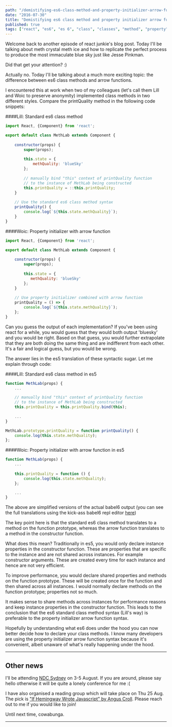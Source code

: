 ```yaml
---
path: "/demistifying-es6-class-method-and-property-initializer-arrow-function"
date: "2016-07-30"
title: "Demistifying es6 class method and property initializer arrow function"
published: true
tags: ["react", "es6", "es 6", "class", "classes", "method", "property", "initializer", "arrow", "function"]
---
```


Welcome back to another episode of react junkie's blog post. Today I'll be talking about meth crystal meth ice and how to
replicate the perfect process to produce the most immaculate blue sky just like Jesse Pinkman.

Did that get your attention? :)

Actually no. Today I'll be talking about a much more exciting topic: the difference between es6 class methods and arrow functions.

I encountered this at work when two of my colleagues (let's call them Lill and Woic to preserve anonymity) implemented class methods
in two different styles. Compare the printQuality method in the following code snippets:

####Lill: Standard es6 class method
```jsx
import React, {Component} from 'react';

export default class MethLab extends Component {
    
    constructor(props) {
        super(props);
        
        this.state = {
            methQuality: 'blueSky'
        };
        
        // manually bind "this" context of printQuality function
        // to the instance of MethLab being constructed
        this.printQuality = ::this.printQuality;
    }
    
    // Use the standard es6 class method syntax
    printQuality() {
        console.log(`${this.state.methQuality}`);
    }
}
```

####Woic: Property initializer with arrow function
```jsx
import React, {Component} from 'react';

export default class MethLab extends Component {
    
    constructor(props) {
        super(props);
        
        this.state = {
           methQuality: 'blueSky'
        };
    }
    
    // Use property initializer combined with arrow function
    printQuality = () => {
        console.log(`${this.state.methQuality}`);
    };
}
```

Can you guess the output of each implementation? If you've been using react
for a while, you would guess that they would both output 'bluesky' and you would be
right. Based on that guess, you would further extrapolate that they are both
doing the same thing and are indifferent from each other. It's a fair and logical guess, but you would be wrong.

The answer lies in the es5 translation of these syntactic sugar. Let me explain through code:

####Lill: Standard es6 class method in es5
```jsx
function MethLab(props) {
    ...

    // manually bind "this" context of printQuality function
    // to the instance of MethLab being constructed
    this.printQuality = this.printQuality.bind(this);
    
    ...
}

MethLab.prototype.printQuality = function printQuality() {
    console.log(this.state.methQuality);
};
```

####Woic: Property initializer with arrow function in es5
```jsx
function MethLab(props) {
    ... 
    
    this.printQuality = function () {
        console.log(this.state.methQuality);
    };

    ...
}

```

The above are simplified versions of the actual babel6 output (you can see 
the full translations using the kick-ass babel6 repl editor 
[here](https://babeljs.io/repl/))

The key point here is that the standard es6 class method translates to
a method on the function prototype, whereas the arrow function translates
to a method in the constructor function.

What does this mean? Traditionally in es5, you would only declare instance 
properties in the constructor function. These are properties that are 
specific to the instance and are not shared across instances. For example constructor arguments. 
These are created every time for each instance and hence are not very efficient.

To improve performance, you would declare shared properties and methods on the
function prototype. These will be created once for the function and then shared across all
instances. I would normally declare methods on the function prototype; properties not so much. 

It makes sense to share methods across instances for performance reasons and keep instance properties
in the constructor function. This leads to the conclusion that the es6 standard class method syntax
(Lill's way) is preferable to the property initializer arrow function syntax.

Hopefully by understanding what es6 does under the hood you can now better decide
how to declare your class methods. I know many developers are using the property
initializer arrow function syntax because it's convenient, albeit unaware of what's 
really happening under the hood.

---

## Other news
I'll be attending [NDC Sydney](http://ndcsydney.com/) on 3-5 August. If you are around, please say hello otherwise
it will be quite a lonely conference for me :(

I have also organised a reading group which will take place on Thu 25 Aug. The pick is ["If Hemingway Wrote Javascript"
by Angus Croll](https://www.nostarch.com/hemingway). Please reach out to me if you would like to join!

Until next time, cowabunga.

---------------------------------------------------------------------------------------
